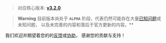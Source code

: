 > 对应核心版本: [**v3.2.0**](https://github.com/simple-robot/simpler-robot/releases/tag/v3.2.0)
    
> **Warning**
> 目前版本尚处于 **`ALPHA`** 阶段，代表仍然可能存在大量[已知问题](https://github.com/simple-robot/simbot-component-kook/issues)或未知问题，
以及未完善的内容和落后于官方更新的内容。**

我们欢迎并期望着您的的[反馈](https://github.com/simple-robot/simbot-component-kook/issues)或[协助](https://github.com/simple-robot/simbot-component-kook/pulls)，
感谢您的贡献与支持！
